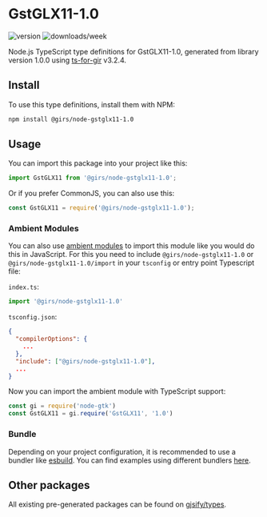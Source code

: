 
# GstGLX11-1.0

![version](https://img.shields.io/npm/v/@girs/node-gstglx11-1.0)
![downloads/week](https://img.shields.io/npm/dw/@girs/node-gstglx11-1.0)


Node.js TypeScript type definitions for GstGLX11-1.0, generated from library version 1.0.0 using [ts-for-gir](https://github.com/gjsify/ts-for-gir) v3.2.4.


## Install

To use this type definitions, install them with NPM:
```bash
npm install @girs/node-gstglx11-1.0
```

## Usage

You can import this package into your project like this:
```ts
import GstGLX11 from '@girs/node-gstglx11-1.0';
```

Or if you prefer CommonJS, you can also use this:
```ts
const GstGLX11 = require('@girs/node-gstglx11-1.0');
```

### Ambient Modules

You can also use [ambient modules](https://github.com/gjsify/ts-for-gir/tree/main/packages/cli#ambient-modules) to import this module like you would do this in JavaScript.
For this you need to include `@girs/node-gstglx11-1.0` or `@girs/node-gstglx11-1.0/import` in your `tsconfig` or entry point Typescript file:

`index.ts`:
```ts
import '@girs/node-gstglx11-1.0'
```

`tsconfig.json`:
```json
{
  "compilerOptions": {
    ...
  },
  "include": ["@girs/node-gstglx11-1.0"],
  ...
}
```

Now you can import the ambient module with TypeScript support: 

```ts
const gi = require('node-gtk')
const GstGLX11 = gi.require('GstGLX11', '1.0')
```


### Bundle

Depending on your project configuration, it is recommended to use a bundler like [esbuild](https://esbuild.github.io/). You can find examples using different bundlers [here](https://github.com/gjsify/ts-for-gir/tree/main/examples).

## Other packages

All existing pre-generated packages can be found on [gjsify/types](https://github.com/gjsify/types).

